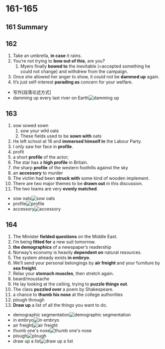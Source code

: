 # 161-165

## 161 Summary

## 162

1. Take an umbrella, **in case** it rains.
2. You’re not trying to **bow out of this**, are you?
   1. Myers finally **bowed to** the inevitable (=accepted something he could not change) and withdrew from the campaign.
3. Once she allowed her anger to show, it could not be **dammed up** again.
4. It’s just self-interest **parading as** concern for your welfare.

- 写作[段落论述方式]
- damming up every last river on Earth![damming up](https://cdn.vox-cdn.com/thumbor/vCi84h7lztoGfhcx9OJ9Zw0h-sg=/0x0:3000x2250/1200x800/filters:focal(0x0:3000x2250)/cdn.vox-cdn.com/uploads/chorus_image/image/42912632/148116191.0.0.jpg)

## 163

1. sow sowed sown
   1. sow your wild oats
   2. These fields used to be **sown with** oats
2. He left school at 16 and **immersed himself in** the Labour Party.
3. I only saw her face in **profile**.
4. profit
5. a short **profile** of the actor;
6. The star has a **high profile** in Britain.
7. the sharp **profile** of the western foothills against the sky
8. an **accessory** to murder
9. The victim had been **struck with** some kind of wooden implement.
10. There are two major themes to be **drawn out** in this discussion.
11. The two teams are very **evenly matched**.

- sow oats![sow oats](https://previews.123rf.com/images/eugene03/eugene031702/eugene03170200036/71881686-sowing-oats-seed-at-springtime.jpg)
- profile![profile](https://imgv3.fotor.com/images/blog-cover-image/10-profile-picture-ideas-to-make-you-stand-out.jpg)
- accessory![accessory](https://images.unsplash.com/photo-1606760227091-3dd870d97f1d?ixlib=rb-4.0.3&ixid=MnwxMjA3fDB8MHxzZWFyY2h8Mnx8YWNjZXNzb3J5fGVufDB8fDB8fA%3D%3D&w=1000&q=80)

## 164

1. The Minister **fielded questions** on the Middle East.
2. I’m being **fitted for** a new suit tomorrow.
3. **the demographics** of a newspaper’s readership
4. Norway’s economy is heavily **dependent on** natural resources.
5. The system already exists **in embryo**.
6. We’ll send your personal belongings by **air freight** and your furniture by **sea freight**.
7. Relax your **stomach muscles**, then stretch again.
8. beard/moustache
9. He lay looking at the ceiling, trying to **puzzle things out**.
10. The class **puzzled over** a poem by Shakespeare.
11. a chance to **thumb his nose** at the college authorities
12. plough through
13. **Draw up** a list of all the things you want to do.

- demographic segmentation![demographic segmentation](https://www.voxco.com/wp-content/uploads/2021/03/Demographic-Segmentation-1.jpg)
- in embryo![in embryo](https://extension.sdstate.edu/sites/default/files/styles/image_width_400/public/2020-07/W-00647-02-01-Grow-Getters-Plant-Seed-Parts-Diagram.png?itok=9mGP6m6t)
- air freight![air freight](https://www.iata.org/contentassets/0de413410173467bb0db43c818d6e8be/what-types-of-cargo-are-transported-by-air.jpg)
- thumb one's nose![thumb one's nose](https://upload.wikimedia.org/wikipedia/commons/thumb/f/fa/Stalin_nose.JPG/220px-Stalin_nose.JPG)
- plough![plough](https://upload.wikimedia.org/wikipedia/commons/thumb/a/a2/04-09-12-Schaupfl%C3%BCgen-Fahrenwalde-RalfR-IMG_1232.jpg/1200px-04-09-12-Schaupfl%C3%BCgen-Fahrenwalde-RalfR-IMG_1232.jpg)
- draw up a list![draw up a list](https://www.how-to-draw-funny-cartoons.com/images/cartoon-list-003.png)
